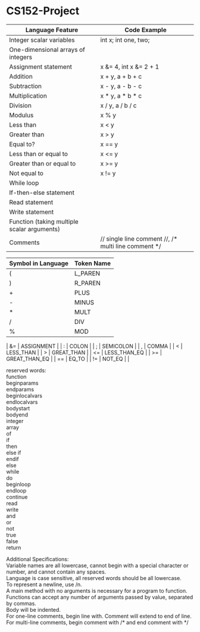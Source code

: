 # CS152-Project


| Language Feature | Code Example |
| ------------- | ------------- | 
| Integer scalar variables | int x; int one, two; |
| One-dimensional arrays of integers | 
| Assignment statement | x &= 4, int x &= 2 + 1 |
| Addition | x + y, a + b + c |
| Subtraction | x - y, a - b - c |
| Multiplication | x * y, a * b * c |
| Division | x / y, a / b / c |
| Modulus | x % y |
| Less than | x < y |
| Greater than | x > y|
| Equal to? | x == y |
| Less than or equal to | x <= y |
| Greater than or equal to | x >= y |
| Not equal to | x != y |
| While loop | 
| If-then-else statement |
| Read statement |
| Write statement |
| Function (taking multiple scalar arguments) | 
| Comments | // single line comment //, /* multi line comment */ |

| Symbol in Language | Token Name |
| ------------- | ------------- | 
| ( | L_PAREN |
| ) | R_PAREN |
| + | PLUS |
| - | MINUS |
| * | MULT |
| / | DIV |
| % | MOD |

| &= | ASSIGNMENT |
| : | COLON |
| ; | SEMICOLON |
| , | COMMA |
| < | LESS_THAN |
| > | GREAT_THAN |
| <= | LESS_THAN_EQ |
| >= | GREAT_THAN_EQ |
| == | EQ_TO |
| != | NOT_EQ |
|








reserved words: <br>
function <br>
beginparams <br>
endparams <br>
beginlocalvars <br>
endlocalvars <br>
bodystart <br>
bodyend <br>
integer <br>
array <br>
of <br>
if <br>
then <br>
else if <br>
endif <br>
else <br>
while <br>
do <br>
beginloop <br>
endloop <br>
continue <br>
read <br>
write <br>
and <br>
or <br>
not <br>
true <br>
false <br>
return <br>

Additional Specifications:  <br>
Variable names are all lowercase, cannot begin with a special character or number, and cannot contain any spaces. <br>
Language is case sensitive, all reserved words should be all lowercase. <br>
To represent a newline, use /n. <br>
A main method with no arguments is necessary for a program to function. <br>
Functions can accept any number of arguments passed by value, separated by commas. <br>
Body will be indented. <br>
For one-line comments, begin line with. Comment will extend to end of line. <br>
For multi-line comments, begin comment with /* and end comment with */ <br>






